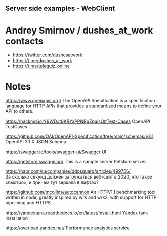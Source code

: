 ##  Server side examples - WebClient
#   Andrey Smirnov / dushes_at_work contacts

* https://twitter.com/dushesatwork
* https://t.me/dushes_at_work
* https://t.me/telequiz_online

#   Notes
https://www.openapis.org/
The OpenAPI Specification is a specification language for HTTP APIs that provides a standardized means to define your API to others.


https://hackmd.io/Y9WDJt9KRYaPPNBgZpajsQ#Test-Cases OpenAPI TestCases


https://github.com/OAI/OpenAPI-Specification/tree/main/schemas/v3.1
OpenAPI 3.1.X JSON Schema


https://swagger.io/tools/swagger-ui/Swagger UI


https://petstore.swagger.io/
This is a sample server Petstore server.

https://habr.com/ru/companies/ddosguard/articles/499756/  
За сколько секунд должен загружаться веб-сайт в 2020, что такое «быстро», и причем тут зеркала в лифтах?


https://github.com/mcollina/autocannon
An HTTP/1.1 benchmarking tool written in node, greatly inspired by wrk and wrk2, with support for HTTP pipelining and HTTPS.

https://yandextank.readthedocs.io/en/latest/install.html
Yandex tank Installation

https://overload.yandex.net/
Performance analytics service


